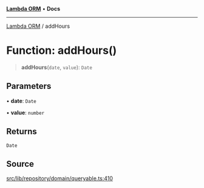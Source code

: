[**Lambda ORM**](../README.md) • **Docs**

***

[Lambda ORM](../README.md) / addHours

# Function: addHours()

> **addHours**(`date`, `value`): `Date`

## Parameters

• **date**: `Date`

• **value**: `number`

## Returns

`Date`

## Source

[src/lib/repository/domain/queryable.ts:410](https://github.com/lambda-orm/lambdaorm-base/blob/ca6421568853c5efe7433915c5510adb7501a76c/src/lib/repository/domain/queryable.ts#L410)
